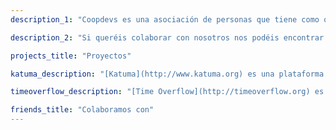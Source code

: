 ```yaml
---
description_1: "Coopdevs es una asociación de personas que tiene como objectivo **impulsar soluciones tecnológicas para fomentar y promover la economía social**. Todos los proyectos en los que participamos son de código abierto y licencia libre."

description_2: "Si queréis colaborar con nosotros nos podéis encontrar en [community.coopdevs.org](http://community.coopdevs.org) y en [github.com/coopdevs](https://github.com/coopdevs). También nos podéis escribir a <u>info@coopdevs.org</u> o hacernos una visita al [Espai 30](http://www.espai30lasagrera.cat/) de la Sagrera."

projects_title: "Proyectos"

katuma_description: "[Katuma](http://www.katuma.org) es una plataforma cooperativa que facilita la creación y gestión de grupos de consumo. Se trata de una alternativa más justa y sostenible que la ofrecida por grandes distribuidoras e intermediarios comerciales."

timeoverflow_description: "[Time Overflow](http://timeoverflow.org) es una plataforma de gestión de Bancos de Tiempo, un sistema de oferta de servicios a cambio de tiempo. La plataforma facilita las tareas de gestión e intercambio de servicios entre miembros de un banco."

friends_title: "Colaboramos con"
---
```

